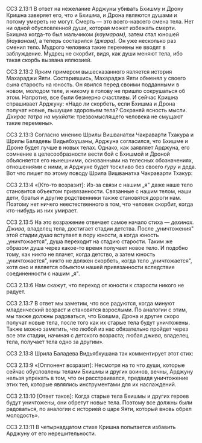 ССЗ 2.13:1	В ответ на нежелание Арджуны убивать Бхишму и Дрону Кришна заверяет его, что и Бхишма, и Дрона являются душами и потому умереть не могут. Смерть — это всего-навсего смена тела. Нет ни одной обусловленной души, которая может избежать смерти. Бхишма когда-то был мальчиком _(каумарам),_ затем стал юношей _(йауванам),_ а теперь состарился _(джара)._ Он уже несколько раз сменил тело. Мудрого человека такие перемены не вводят в заблуждение. Мудрец не скорбит, видя, как души меняют тела, ибо такая скорбь вызвана иллюзией.

ССЗ 2.13:2	Ярким примером вышесказанного является история Махараджи Яяти. Состарившись, Махараджа Яяти обменял у своего сына старость на юность. Он явился перед своими подданными в новом, молодом теле, и никому в голову не пришло сокрушаться об этом. Напротив, все были безмерно счастливы. И сейчас Кришна спрашивает Арджуну: «Надо ли скорбеть, если Бхишма и Дрона получат новые, пышущие здоровьем тела? Сохраняй ясность мысли. _Дхирас татра на мухйати:_ трезвомыслящего человека не смущают такие перемены».

ССЗ 2.13:3	Согласно мнению Шрилы Вишванатхи Чакраварти Тхакура и Шрилы Баладевы Видьябхушаны, Арджуна согласился, что Бхишме и Дроне будет лучше в новых телах. Однако, как заявляет Арджуна, его сомнение в целесообразности вести бой с Бхишмой и Дроной объясняется его нынешними, основанными на телесных обозначениях, отношениями с ними, и Арджуне будет тоскливо без своего _гуру_ и деда. Вот что пишет по этому поводу Шрила Вишванатха Чакраварти Тхакур:

ССЗ 2.13:4	«[Кто-то возразит]: Из-за связи с нашим „я" даже наше тело становится объектом привязанности. Связанные с нашим телом, наши дети, братья и другие родственники также становятся дороги нам. Поэтому нет ничего неестественного в том, что человек скорбит, когда кто-нибудь из них умирает.

ССЗ 2.13:5	На это возражение отвечает самое начало стиха — _дехинах. Джива,_ владелец тела, достигает стадии детства. После „уничтожения" этой стадии _душа_ вступает в пору юности, а когда юность „уничтожается", душа переходит на стадию старости. Таким же образом душа через какое-то время получает новое тело. И подобно тому, как никто не плачет, когда детство, а затем юность „уничтожается", никто не должен скорбеть, когда тело „уничтожается", хотя оно и является объектом нашей привязанности вследствие соединенности с нашим „я".

ССЗ 2.13:6	Нам скажут, что переход от юности к старости никого не радует.

ССЗ 2.13:7	В ответ мы заметим, что все радуются, когда минуют младенческий возраст и становятся взрослыми. По аналогии с этим, мы также должны радоваться, что Бхишма, Дрона и другие скоро получат новые тела, после того как их старые тела будут уничтожены. Также можно заметить, что любой из нас обязательно пройдет через все эти стадии, начиная с детского возраста; любая _джива,_ владелец тела, получает тела одно за другим».

ССЗ 2.13:8	Шрила Баладева Видьябхушана так комментирует этот стих:

ССЗ 2.13:9	«[Оппонент возразит]: Несмотря на то что души, которые сейчас обусловлены телами Бхишмы и других воинов, вечны, Арджуну нельзя упрекать в том, что он расстраивался, предвидя уничтожение этих тел, которые являлись инструментами для их наслаждений.

ССЗ 2.13:10	[Ответ таков]: Когда старые тела Бхишмы и других героев будут уничтожены, они обретут новые тела. Поэтому все должны были радоваться, по аналогии с историей о царе Яяти, который вновь обрел молодость».

ССЗ 2.13:11	В четырнадцатом стихе Кришна попытается избавить Арджуну от его нерешительности.